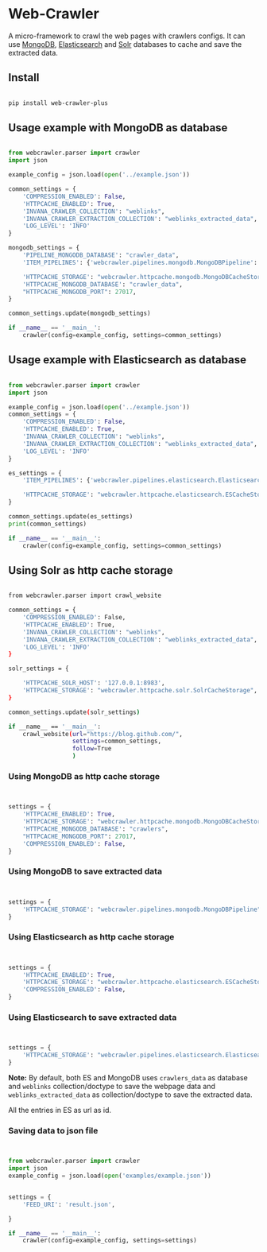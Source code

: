 # Web-Crawler

A micro-framework to crawl the web pages with crawlers configs. 
It can use [MongoDB](https://www.mongodb.com/), [Elasticsearch](https://www.elastic.co/products/elasticsearch) 
and [Solr](http://lucene.apache.org/solr/) databases to cache and save the extracted data. 


## Install

```bash

pip install web-crawler-plus

```

## Usage example with MongoDB as database

```python

from webcrawler.parser import crawler
import json

example_config = json.load(open('../example.json'))

common_settings = {
    'COMPRESSION_ENABLED': False,
    'HTTPCACHE_ENABLED': True,
    'INVANA_CRAWLER_COLLECTION': "weblinks",
    'INVANA_CRAWLER_EXTRACTION_COLLECTION': "weblinks_extracted_data",
    'LOG_LEVEL': 'INFO'
}

mongodb_settings = {
    'PIPELINE_MONGODB_DATABASE': "crawler_data",
    'ITEM_PIPELINES': {'webcrawler.pipelines.mongodb.MongoDBPipeline': 1},

    'HTTPCACHE_STORAGE': "webcrawler.httpcache.mongodb.MongoDBCacheStorage",
    'HTTPCACHE_MONGODB_DATABASE': "crawler_data",
    "HTTPCACHE_MONGODB_PORT": 27017,
}

common_settings.update(mongodb_settings)

if __name__ == '__main__':
    crawler(config=example_config, settings=common_settings)

```

## Usage example with Elasticsearch as database

```python

from webcrawler.parser import crawler
import json

example_config = json.load(open('../example.json'))
common_settings = {
    'COMPRESSION_ENABLED': False,
    'HTTPCACHE_ENABLED': True,
    'INVANA_CRAWLER_COLLECTION': "weblinks",
    'INVANA_CRAWLER_EXTRACTION_COLLECTION': "weblinks_extracted_data",
    'LOG_LEVEL': 'INFO'
}

es_settings = {
    'ITEM_PIPELINES': {'webcrawler.pipelines.elasticsearch.ElasticsearchPipeline': 1},

    'HTTPCACHE_STORAGE': "webcrawler.httpcache.elasticsearch.ESCacheStorage",
}

common_settings.update(es_settings)
print(common_settings)

if __name__ == '__main__':
    crawler(config=example_config, settings=common_settings)

```


## Using Solr as http cache storage

```bash

from webcrawler.parser import crawl_website

common_settings = {
    'COMPRESSION_ENABLED': False,
    'HTTPCACHE_ENABLED': True,
    'INVANA_CRAWLER_COLLECTION': "weblinks",
    'INVANA_CRAWLER_EXTRACTION_COLLECTION': "weblinks_extracted_data",
    'LOG_LEVEL': 'INFO'
}

solr_settings = {

    'HTTPCACHE_SOLR_HOST': '127.0.0.1:8983',
    'HTTPCACHE_STORAGE': "webcrawler.httpcache.solr.SolrCacheStorage",
}

common_settings.update(solr_settings)

if __name__ == '__main__':
    crawl_website(url="https://blog.github.com/",
                  settings=common_settings,
                  follow=True
                  )

```


### Using MongoDB as http cache storage


```python


settings = {
    'HTTPCACHE_ENABLED': True,
    'HTTPCACHE_STORAGE': "webcrawler.httpcache.mongodb.MongoDBCacheStorage",
    'HTTPCACHE_MONGODB_DATABASE': "crawlers",
    "HTTPCACHE_MONGODB_PORT": 27017,
    'COMPRESSION_ENABLED': False,
}


```

### Using MongoDB to save extracted data

```python


settings = {
    'HTTPCACHE_STORAGE': "webcrawler.pipelines.mongodb.MongoDBPipeline",
}

```


### Using Elasticsearch as http cache storage

```python


settings = {
    'HTTPCACHE_ENABLED': True,
    'HTTPCACHE_STORAGE': "webcrawler.httpcache.elasticsearch.ESCacheStorage",
    'COMPRESSION_ENABLED': False,
}

```

### Using Elasticsearch to save extracted data

```python


settings = {
    'HTTPCACHE_STORAGE': "webcrawler.pipelines.elasticsearch.ElasticsearchPipeline",
}

```

**Note:** By default, both ES and MongoDB uses `crawlers_data` as database and `weblinks` collection/doctype
to save the webpage data and `weblinks_extracted_data` as collection/doctype to save the extracted data.

All the entries in ES as url as id.


### Saving data to json file
```python


from webcrawler.parser import crawler
import json
example_config = json.load(open('examples/example.json'))


settings = {
    'FEED_URI': 'result.json',

}

if __name__ == '__main__':
    crawler(config=example_config, settings=settings)


```




